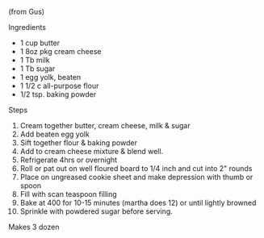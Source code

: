 (from Gus)

Ingredients

* 1 cup butter
* 1 8oz pkg cream cheese
* 1 Tb milk
* 1 Tb sugar
* 1 egg yolk, beaten
* 1 1/2 c all-purpose flour
* 1/2 tsp. baking powder 

Steps

1. Cream together butter, cream cheese, milk & sugar
1. Add beaten egg yolk
1. Sift together flour & baking powder
1. Add to cream cheese mixture & blend well.
1. Refrigerate 4hrs or overnight
1. Roll or pat out on well floured board to 1/4 inch and cut into 2" rounds
1. Place on ungreased cookie sheet and make depression with thumb or spoon
1. Fill with scan teaspoon filling
1. Bake at 400 for 10-15 minutes (martha does 12) or until lightly browned
1. Sprinkle with powdered sugar before serving. 

Makes 3 dozen 
